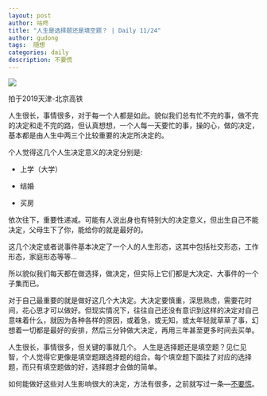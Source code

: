 ```yaml
---
layout: post
author: 咕咚
title: "人生是选择题还是填空题？ | Daily 11/24"
author: gudong
tags:  随想
categories: daily
description: 不要慌
---
```


![](https://i.loli.net/2019/11/24/xEAi9zbRLKFVhn5.jpg)

<figcaption class="caption">拍于2019天津-北京高铁</figcaption>

人生很长，事情很多，对于每一个人都是如此。貌似我们总有忙不完的事，做不完的决定和走不完的路，但认真想想，一个人每一天要忙的事，操的心，做的决定，基本都是由人生中两三个比较重要的决定所决定的。

个人觉得这几个人生决定意义的决定分别是:

- 上学（大学）

- 结婚

- 买房

依次往下，重要性递减。可能有人说出身也有特别大的决定意义，但出生自己不能决定，父母生下了你，能给你的就是最好的。

这几个决定或者说事件基本决定了一个人的人生形态，这其中包括社交形态，工作形态，家庭形态等等…

所以貌似我们每天都在做选择，做决定，但实际上它们都是大决定、大事件的一个子集而已。

对于自己最重要的就是做好这几个大决定。大决定要慎重，深思熟虑，需要花时间，花心思才可以做好。但现实情况下，往往自己还没有意识到这样的决定对自己意味着什么，就因为各种各样的原因，或着急，或无知，或太年轻就草草了事，幻想着一切都是最好的安排，然后三分钟做大决定，再用三年甚至更多时间去买单。

人生很长，事情很多，但关键的事就几个。 人生是选择题还是填空题？见仁见智，个人觉得它更像是填空题跟选择题的组合。每个填空题下面挂了对应的选择题，而只有填空题做的好，选择题才会做的简单。

如何能做好这些对人生影响很大的决定，方法有很多，之前就写过一条—[不要慌](https://mp.weixin.qq.com/s/BwSrCnaKKoPeRHrZGa7dQQ)。